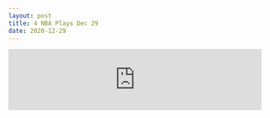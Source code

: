 ```yaml
---
layout: post
title: 4 NBA Plays Dec 29
date: 2020-12-29
---
```


<div>
  <iframe title="4 Plays NBA Dec 29" height="122" width="100%" style="border: none;" scrolling="no" data-name="pb-iframe-player" src="https://www.podbean.com/media/player/sbzbb-f62e2c?from=pb6admin&download=1&version=1&auto=0&share=1&download=1&rtl=0&fonts=Helvetica&skin=1&pfauth=&btn-skin=107"></iframe>
</div>
